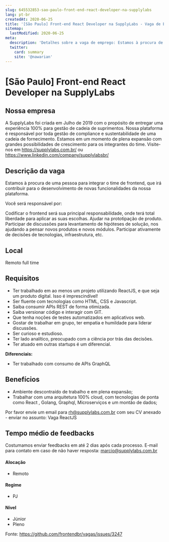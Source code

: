 ```yaml
---
slug: 645532853-sao-paulo-front-end-react-developer-na-supplylabs
lang: pt-br
createdAt: 2020-06-25
title: '[São Paulo] Front-end React Developer na SupplyLabs - Vaga de Emprego'
sitemap:
  lastModified: 2020-06-25
meta:
  description: 'Detalhes sobre a vaga de emprego: Estamos à procura de uma pessoa para integrar o time de frontend, que irá contribuir para o desenvolvimento de novas funcionalidades da nossa plataforma. Você será responsável por: Codificar o frontend será sua principal responsabilidade, onde terá total liberdade para aplicar as suas escolhas. Ajudar na prototipação de produto. Participar de discussões para levantamento de hipóteses de solução, nos ajudando a pensar novos produtos e novos módulos. Participar ativamente de decisões de tecnologias, infraestrutura, etc.'
  twitter:
    card: summary
    site: '@nawarian'
---
```


# [São Paulo] Front-end React Developer na SupplyLabs

## Nossa empresa

A SupplyLabs foi criada em Julho de 2019 com o propósito de entregar uma experiência 100% para gestão de cadeia de suprimentos. 
Nossa plataforma é responsável por toda gestão de compliance e sustentabilidade de uma cadeia de fornecimento.
Estamos em um momento de plena expansão com grandes possibilidades de crescimento para os integrantes do time.
Visite-nos em https://supplylabs.com.br/ ou https://www.linkedin.com/company/supplylabsbr/ 

## Descrição da vaga

Estamos à procura de uma pessoa para integrar o time de frontend, que irá contribuir para o desenvolvimento de novas funcionalidades da nossa plataforma.

Você será responsável por:

Codificar o frontend será sua principal responsabilidade, onde terá total liberdade para aplicar as suas escolhas.
Ajudar na prototipação de produto.
Participar de discussões para levantamento de hipóteses de solução, nos ajudando a pensar novos produtos e novos módulos.
Participar ativamente de decisões de tecnologias, infraestrutura, etc.

## Local

Remoto full time

## Requisitos

- Ter trabalhado em ao menos um projeto utilizando ReactJS, e que seja um produto digital. Isso é imprescindível!
- Ser fluente com tecnologias como HTML, CSS e Javascript.
- Saiba consumir APIs REST de forma otimizada. 
- Saiba versionar código e interagir com GIT.
- Que tenha noções de testes automatizados em aplicativos web.
- Gostar de trabalhar em grupo, ter empatia e humildade para liderar discussões.
- Ser curioso e estudioso.
- Ter lado analítico, preocupado com a ciência por trás das decisões.
- Ter atuado em outras startups é um diferencial.

**Diferenciais:**
- Ter trabalhado com consumo de APIs GraphQL

## Benefícios

- Ambiente descontraído de trabalho e em plena expansão;
- Trabalhar com uma arquitetura 100% cloud, com tecnologias de ponta como React , Golang, Graphql, Microserviços e um montão de dados;

Por favor envie um email para rh@supplylabs.com.br com seu CV anexado - enviar no assunto: Vaga ReactJS

## Tempo médio de feedbacks

Costumamos enviar feedbacks em até 2 dias após cada processo.
E-mail para contato em caso de não haver resposta: marcio@supplylabs.com.br

#### Alocação
- Remoto

#### Regime
- PJ

#### Nível
- Júnior
- Pleno



Fonte: https://github.com/frontendbr/vagas/issues/3247